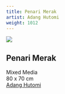 ```yaml
---
title: Penari Merak
artist: Adang Hutomi
weight: 1012
---
```


![](/art/adang-hutomi-penari-merak.jpg)

## Penari Merak  
Mixed Media  
80 x 70 cm  
[Adang Hutomi](/artist/adang-hutomi/)
